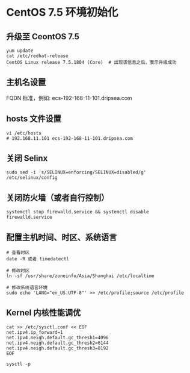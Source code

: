 # CentOS 7.5 环境初始化

## 升级至 CeontOS 7.5
```shell
yum update
cat /etc/redhat-release 
CentOS Linux release 7.5.1804 (Core)  # 出现该信息之后，表示升级成功
```

## 主机名设置
FQDN 标准，例如: ecs-192-168-11-101.dripsea.com

## hosts 文件设置
```shell
vi /etc/hosts
# 192.168.11.101 ecs-192-168-11-101.dripsea.com
```

## 关闭 Selinx
```shell
sudo sed -i 's/SELINUX=enforcing/SELINUX=disabled/g' /etc/selinux/config
```

## 关闭防火墙（或者自行控制）
```
systemctl stop firewalld.service && systemctl disable firewalld.service
```

## 配置主机时间、时区、系统语言
```shell
# 查看时区
date -R 或者 timedatectl

# 修改时区
ln -sf /usr/share/zoneinfo/Asia/Shanghai /etc/localtime

# 修改系统语言环境
sudo echo 'LANG="en_US.UTF-8"' >> /etc/profile;source /etc/profile
```

## Kernel 内核性能调优
```shell
cat >> /etc/sysctl.conf << EOF
net.ipv4.ip_forward=1
net.ipv4.neigh.default.gc_thresh1=4096
net.ipv4.neigh.default.gc_thresh2=6144
net.ipv4.neigh.default.gc_thresh3=8192
EOF

sysctl -p
```